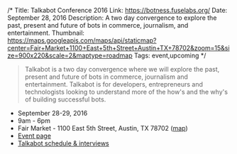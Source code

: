 /*
Title: Talkabot Conference 2016
Link: https://botness.fuselabs.org/
Date: September 28, 2016
Description: A two day convergence to explore the past, present and future of bots in commerce, journalism, and entertainment.
Thumbnail: https://maps.googleapis.com/maps/api/staticmap?center=Fair+Market+1100+East+5th+Street+Austin+TX+78702&zoom=15&size=900x220&scale=2&maptype=roadmap
Tags: event,upcoming
*/


> Talkabot is a two day convergence where we will explore the past, present and future of bots in commerce, journalism and entertainment. Talkabot is for developers, entrepreneurs and technologists looking to understand more of the how's and the why's of building successful bots.

- September 28-29, 2016
- 9am - 6pm
- Fair Market - 1100 East 5th Street, Austin, TX 78702 ([map](https://www.google.com/maps/dir/Current+Location/Fair+Market+1100+East+5th+Street+Austin+TX+78702))
- [Event page](https://www.eventbrite.com/e/talkabot-conference-tickets-24627590787)
- [Talkabot schedule & interviews](https://blog.howdy.ai/talkabot-schedule-interviews-8cb8e3deb190#.4e5ydjruw)
